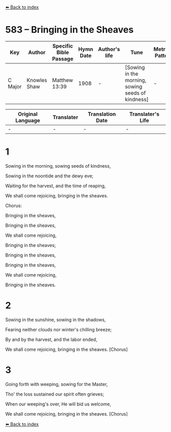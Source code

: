 [⬅️ Back to index](../README.md)

# 583 – Bringing in the Sheaves

Key | Author   | Specific Bible Passage     |Hymn Date |Author's life |Tune |Metrical Pattern   |Composer/Source
-- | --------- | ---------------------------|----------|--------------|-----|-------------------|-------------  
C Major |Knowles Shaw |Matthew 13:39 |1908 |- |[Sowing in the morning, sowing seeds of kindness] |- |George A. Minor

Original Language | Translater | Translation Date   | Translater's Life  
----------------- | --------- | --------------------|-------------     
\- |- |- |-




# 1

Sowing in the morning, sowing seeds of kindness,

Sowing in the noontide and the dewy eve;

Waiting for the harvest, and the time of reaping,

We shall come rejoicing, bringing in the sheaves.



Chorus:

Bringing in the sheaves, 

Bringing in the sheaves,

We shall come rejoicing, 

Bringing in the sheaves;

Bringing in the sheaves,

Bringing in the sheaves,

We shall come rejoicing,

Bringing in the sheaves.



# 2

Sowing in the sunshine, sowing in the shadows,

Fearing neither clouds nor winter's chilling breeze;

By and by the harvest, and the labor ended,

We shall come rejoicing, bringing in the sheaves.  [Chorus]



# 3

Going forth with weeping, sowing for the Master,

Tho' the loss sustained our spirit often grieves;

When our weeping's over, He will bid us welcome,

We shall come rejoicing, bringing in the sheaves.  [Chorus]

[⬅️ Back to index](../README.md)
